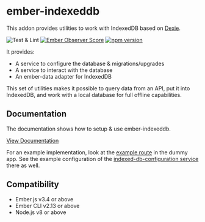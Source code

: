# ember-indexeddb

This addon provides utilities to work with IndexedDB based on [Dexie](http://dexie.org/).

![Test & Lint](https://github.com/mydea/ember-indexeddb/workflows/Test%20&%20Lint/badge.svg)
[![Ember Observer Score](https://emberobserver.com/badges/ember-indexeddb.svg)](https://emberobserver.com/addons/ember-indexeddb)
[![npm version](https://badge.fury.io/js/ember-indexeddb.svg)](https://badge.fury.io/js/ember-indexeddb)

It provides:

* A service to configure the database & migrations/upgrades
* A service to interact with the database
* An ember-data adapter for IndexedDB

This set of utilities makes it possible to query data from an API, put it into IndexedDB, and work with a local database for full offline capabilities.

## Documentation

The documentation shows how to setup & use ember-indexeddb.

[View Documentation](https://mydea.github.io/ember-indexeddb/docs/)

For an example implementation, look at the [example route](https://github.com/mydea/ember-indexeddb/blob/master/tests/dummy/app/example/route.js) in the dummy app. See the example configuration of the [indexed-db-configuration service](https://github.com/mydea/ember-indexeddb/blob/master/tests/dummy/app/services/indexed-db-configuration.js) there as well.

Compatibility
------------------------------------------------------------------------------

* Ember.js v3.4 or above
* Ember CLI v2.13 or above
* Node.js v8 or above
